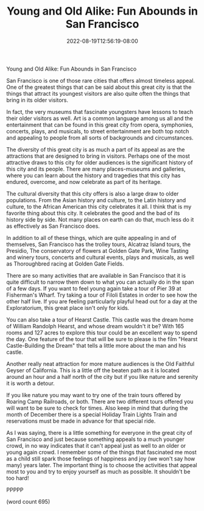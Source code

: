 ﻿---
title: "Young and Old Alike: Fun Abounds in San Francisco"
date: 2022-08-19T12:56:19-08:00
description: "SanFransisco Tips for Web Success"
featured_image: "/images/SanFransisco.jpg"
tags: ["SanFransisco"]
---

Young and Old Alike: Fun Abounds in San Francisco

San Francisco is one of those rare cities that offers almost timeless appeal. One of the greatest things that can be said about this great city is that the things that attract its youngest visitors are also quite often the things that bring in its older visitors.

In fact, the very museums that fascinate youngsters have lessons to teach their older visitors as well. Art is a common language among us all and the entertainment that can be found in this great city from opera, symphonies, concerts, plays, and musicals, to street entertainment are both top notch and appealing to people from all sorts of backgrounds and circumstances. 

The diversity of this great city is as much a part of its appeal as are the attractions that are designed to bring in visitors. Perhaps one of the most attractive draws to this city for older audiences is the significant history of this city and its people. There are many places-museums and galleries, where you can learn about the history and tragedies that this city has endured, overcome, and now celebrate as part of its heritage. 

The cultural diversity that this city offers is also a large draw to older populations. From the Asian history and culture, to the Latin history and culture, to the African American this city celebrates it all. I think that is my favorite thing about this city. It celebrates the good and the bad of its history side by side. Not many places on earth can do that, much less do it as effectively as San Francisco does.

In addition to all of these things, which are quite appealing in and of themselves, San Francisco has the trolley tours, Alcatraz Island tours, the Presidio, The conservatory of flowers at Golden Gate Park, Wine Tasting and winery tours, concerts and cultural events, plays and musicals, as well as Thoroughbred racing at Golden Gate Fields.

There are so many activities that are available in San Francisco that it is quite difficult to narrow them down to what you can actually do in the span of a few days. If you want to feel young again take a tour of Pier 39 at Fisherman's Wharf. Try taking a tour of Filoli Estates in order to see how the other half live. If you are feeling particularly playful head out for a day at the Exploratorium, this great place isn't only for kids. 

You can also take a tour of Hearst Castle. This castle was the dream home of William Randolph Hearst, and whose dream wouldn't it be? With 165 rooms and 127 acres to explore this tour could be an excellent way to spend the day. One feature of the tour that will be sure to please is the film "Hearst Castle-Building the Dream" that tells a little more about the man and his castle.

Another really neat attraction for more mature audiences is the Old Faithful Geyser of California. This is a little off the beaten path as it is located around an hour and a half north of the city but if you like nature and serenity it is worth a detour. 

If you like nature you may want to try one of the train tours offered by Roaring Camp Railroads, or both. There are two different tours offered you will want to be sure to check for times. Also keep in mind that during the month of December there is a special Holiday Train Lights Train and reservations must be made in advance for that special ride. 

As I was saying, there is a little something for everyone in the great city of San Francisco and just because something appeals to a much younger crowd, in no way indicates that it can't appeal just as well to an older or young again crowd. I remember some of the things that fascinated me most as a child still spark those feelings of happiness and joy (we won't say how many) years later. The important thing is to choose the activities that appeal most to you and try to enjoy yourself as much as possible. It shouldn't be too hard!

PPPPP

(word count 695)



